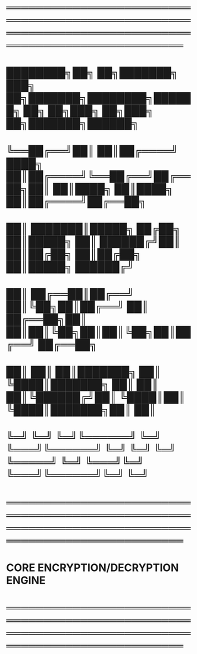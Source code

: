 # ═══════════════════════════════════════════════════════════════════════════════════════════════════
# ████████╗██╗  ██╗███████╗    ███╗   ██╗███████╗████████╗██████╗ ██╗   ██╗███╗   ██╗███╗   ██╗███████╗██████╗ 
# ╚══██╔══╝██║  ██║██╔════╝    ████╗  ██║██╔════╝╚══██╔══╝██╔══██╗██║   ██║████╗  ██║████╗  ██║██╔════╝██╔══██╗
#    ██║   ███████║█████╗      ██╔██╗ ██║█████╗     ██║   ██████╔╝██║   ██║██╔██╗ ██║██╔██╗ ██║█████╗  ██████╔╝
#    ██║   ██╔══██║██╔══╝      ██║╚██╗██║██╔══╝     ██║   ██╔══██╗██║   ██║██║╚██╗██║██║╚██╗██║██╔══╝  ██╔══██╗
#    ██║   ██║  ██║███████╗    ██║ ╚████║███████╗   ██║   ██║  ██║╚██████╔╝██║ ╚████║██║ ╚████║███████╗██║  ██║
#    ╚═╝   ╚═╝  ╚═╝╚══════╝    ╚═╝  ╚═══╝╚══════╝   ╚═╝   ╚═╝  ╚═╝ ╚═════╝ ╚═╝  ╚═══╝╚═╝  ╚═══╝╚══════╝╚═╝  ╚═╝
# ═══════════════════════════════════════════════════════════════════════════════════════════════════
# CORE ENCRYPTION/DECRYPTION ENGINE
# ═══════════════════════════════════════════════════════════════════════════════════════════════════

